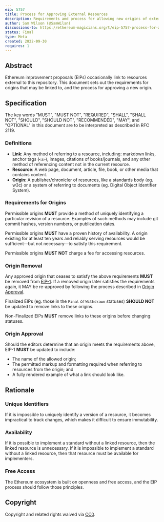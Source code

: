 ```yaml
---
eip: 5757
title: Process for Approving External Resources
description: Requirements and process for allowing new origins of external resources
author: Sam Wilson (@SamWilsn)
discussions-to: https://ethereum-magicians.org/t/eip-5757-process-for-approving-external-resources/11215
status: Final
type: Meta
created: 2022-09-30
requires: 1
---
```


## Abstract

Ethereum improvement proposals (EIPs) occasionally link to resources external to this repository. This document sets out the requirements for origins that may be linked to, and the process for approving a new origin.

## Specification

The key words "MUST", "MUST NOT", "REQUIRED", "SHALL", "SHALL NOT", "SHOULD", "SHOULD NOT", "RECOMMENDED", "MAY", and "OPTIONAL" in this document are to be interpreted as described in RFC 2119.

### Definitions

 - **Link**: Any method of referring to a resource, including: markdown links, anchor tags (`<a>`), images, citations of books/journals, and any other method of referencing content not in the current resource.
 - **Resource**: A web page, document, article, file, book, or other media that contains content.
 - **Origin**: A publisher/chronicler of resources, like a standards body (eg. w3c) or a system of referring to documents (eg. Digital Object Identifier System).

### Requirements for Origins

Permissible origins **MUST** provide a method of uniquely identifying a particular revision of a resource. Examples of such methods may include git commit hashes, version numbers, or publication dates.

Permissible origins **MUST** have a proven history of availability. A origin existing for at least ten years and reliably serving resources would be sufficient—but not necessary—to satisfy this requirement.

Permissible origins **MUST NOT** charge a fee for accessing resources.

### Origin Removal

Any approved origin that ceases to satisfy the above requirements **MUST** be removed from [EIP-1](https://eips.fyi/1). If a removed origin later satisfies the requirements again, it MAY be re-approved by following the process described in [Origin Approval](#origin-approval).

Finalized EIPs (eg. those in the `Final` or `Withdrawn` statuses) **SHOULD NOT** be updated to remove links to these origins.

Non-Finalized EIPs **MUST** remove links to these origins before changing statuses.

### Origin Approval

Should the editors determine that an origin meets the requirements above, EIP-1 **MUST** be updated to include:

 * The name of the allowed origin;
 * The permitted markup and formatting required when referring to resources from the origin; and
 * A fully rendered example of what a link should look like.

## Rationale

### Unique Identifiers

If it is impossible to uniquely identify a version of a resource, it becomes impractical to track changes, which makes it difficult to ensure immutability.

### Availability

If it is possible to implement a standard without a linked resource, then the linked resource is unnecessary. If it is impossible to implement a standard without a linked resource, then that resource must be available for implementers.

### Free Access

The Ethereum ecosystem is built on openness and free access, and the EIP process should follow those principles.

## Copyright

Copyright and related rights waived via [CC0](/LICENSE.md).
